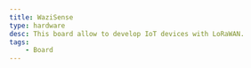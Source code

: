 ```yaml
---
title: WaziSense
type: hardware
desc: This board allow to develop IoT devices with LoRaWAN.
tags:
    - Board
---
```

